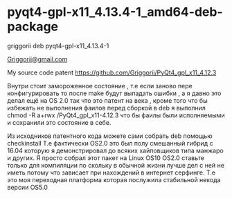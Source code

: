 # pyqt4-gpl-x11_4.13.4-1_amd64-deb-package
griggorii deb pyqt4-gpl-x11_4.13.4-1

Griggorii@gmail.com

My source code patent https://github.com/Griggorii/PyQt4_gpl_x11_4.12.3

Внутри стоит замороженное состояние , т.е если заново пере конфигурировать то после make будут выпадать ошибки , а я давно это делал ещё на OS 2.0 так что это патент на века , кроме того что бы избежать не выполнения фаилов перед сборкой в deb я выполнил 
chmod -R a+rwx /PyQt4_gpl_x11-4.12.3 что бы фаилы были исполняемыми и сохранили это состояние в себе.

Из исходников патентного кода можете сами собрать deb  помощью checkinstall
Т.е фактически OS2.0 это был полу смешанный гибрид с 16.04 которую я демонстрировал до всяких хайповщиков типа манжаро и других.
Я просто собрал этот пакет на Linux OS10 
OS2.0 ставьте только для компиляции по скольку в обычной жизни лучше дел с ней не иметь потому что зависает при нахождений в интернет серфинге. Т.е это моя переходная платформа которая послужила стабильной некода версии OS5.0

